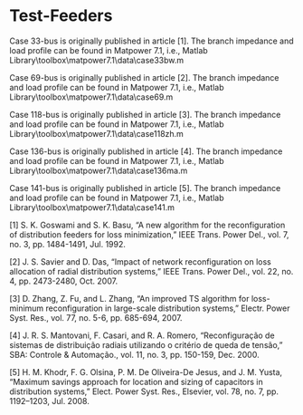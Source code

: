 # Test-Feeders
Case 33-bus is originally published in article [1]. The branch impedance and load profile can be found in Matpower 7.1, i.e., Matlab Library\toolbox\matpower7.1\data\case33bw.m

Case 69-bus is originally published in article [2]. The branch impedance and load profile can be found in Matpower 7.1, i.e., Matlab Library\toolbox\matpower7.1\data\case69.m

Case 118-bus is originally published in article [3]. The branch impedance and load profile can be found in Matpower 7.1, i.e., Matlab Library\toolbox\matpower7.1\data\case118zh.m

Case 136-bus is originally published in article [4]. The branch impedance and load profile can be found in Matpower 7.1, i.e., Matlab Library\toolbox\matpower7.1\data\case136ma.m

Case 141-bus is originally published in article [5]. The branch impedance and load profile can be found in Matpower 7.1, i.e., Matlab Library\toolbox\matpower7.1\data\case141.m


[1] S. K. Goswami and S. K. Basu, “A new algorithm for the reconfiguration of distribution feeders for loss minimization,” IEEE Trans. Power Del., vol. 7, no. 3, pp. 1484-1491, Jul. 1992.

[2] J. S. Savier and D. Das, “Impact of network reconfiguration on loss allocation of radial distribution systems,” IEEE Trans. Power Del., vol. 22, no. 4, pp. 2473-2480, Oct. 2007.

[3] D. Zhang, Z. Fu, and L. Zhang, “An improved TS algorithm for loss-minimum reconfiguration in large-scale distribution systems,” Electr. Power Syst. Res., vol. 77, no. 5-6, pp. 685-694, 2007.

[4] J. R. S. Mantovani, F. Casari, and R. A. Romero, “Reconfiguração de sistemas de distribuição radiais utilizando o critério de queda de tensão,” SBA: Controle & Automação., vol. 11, no. 3, pp. 150-159, Dec. 2000.

[5] H. M. Khodr, F. G. Olsina, P. M. De Oliveira-De Jesus, and J. M. Yusta, “Maximum savings approach for location and sizing of capacitors in distribution systems,” Elect. Power Syst. Res., Elsevier, vol. 78, no. 7, pp. 1192–1203, Jul. 2008.
